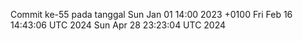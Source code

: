 Commit ke-55 pada tanggal Sun Jan 01 14:00 2023 +0100
Fri Feb 16 14:43:06 UTC 2024
Sun Apr 28 23:23:04 UTC 2024
